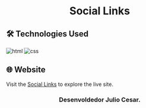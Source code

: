 <h1 align="center">Social Links</h1>

## 🛠 Technologies Used
![html](https://github.com/JuCanavans/carta_de_aniversario/assets/103950621/26d205cf-94be-4681-bb60-0a2f686f62b1)
![css](https://github.com/JuCanavans/carta_de_aniversario/assets/103950621/b265c9fd-bbde-4f4d-a09d-574e184aca00)

## 🌐 Website
Visit the [Social Links](https://layout-receita.vercel.app/) to explore the live site.

### <p align="center">Desenvoldedor Julio Cesar.</p>

 
